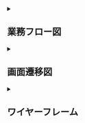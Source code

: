 <details>

<summary><h2>業務フロー図</h2></summary>


- MVP（Minimum Viable Product）版

![業務フロー図MVP版](images/flow_chart.png)

</details>

<details>

<summary><h2>画面遷移図</h2></summary>

- MVP（Minimum Viable Product）版

![画面遷移図](images/screen_transition.png)

</details>

<details>

<summary><h2>ワイヤーフレーム</h2></summary>

- MVP（Minimum Viable Product）版

<details>
<summary><h3>ログイン画面</h3></summary>

![ログイン画面](images/login.png)

</details>

<details>
<summary><h3>定型文・送信パターン一覧画面</h3></summary>

![ロ定型文・送信パターン一覧画面](images/message_list.png)

</details>

<details>
    
<summary><h3>定型文新規作成画面</h3></summary>

</details>

<details>
    
    
<summary><h3>定型文編集画面</h3></summary>

</details>

<details>

<summary><h3>送信パターン新規作成画面</h3></summary>

</details>

<details>
    
<summary><h3>送信パターン編集作成画面</h3></summary>

</details>


</details>
